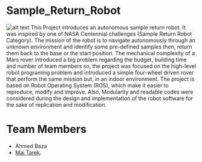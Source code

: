 # Sample_Return_Robot
![alt text](https://github.com/MaiTarekAlazab/Sample_Return_Robot/blob/main/DSC00652.JPG)
This Project introduces an autonomous sample return
robot. It was inspired by one of NASA Centennial
challenges (Sample Return Robot Category). The mission
of the robot is to navigate autonomously through an
unknown environment and identify some pre-defined
samples then, return them back to the base or the start
position. The mechanical complexity of a Mars rover
introduced a big problem regarding the budget, building
time and number of team members so, the project was
focused on the high-level robot programing problem and
introduced a simple four-wheel driven rover that perform
the same mission but, in an indoor environment.
The project is based on Robot Operating System
(ROS), which make it easier to reproduce, modify and
improve. Also, Modularity and readable codes were
considered during the design and implementation of the
robot software for the sake of replication and
modification. 

# Team Members
- Ahmed Baza
- [Mai Tarek](https://github.com/MaiTarekAlazab).

